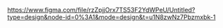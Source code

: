 https://www.figma.com/file/rzZpjjOrx7TS53F2YdWPeU/Untitled?type=design&node-id=0%3A1&mode=design&t=u1N8zwNz7Pbzmxbk-1
